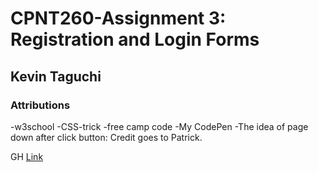 # CPNT260-Assignment 3: Registration and Login Forms

## Kevin Taguchi

### Attributions
-w3school
-CSS-trick
-free camp code
-My CodePen 
-The idea of page down after click button: Credit goes to Patrick.

GH [Link](https://kevin-234.github.io/cpnt260-a3/)

